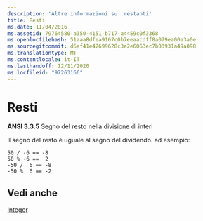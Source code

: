 ```yaml
---
description: 'Altre informazioni su: restanti'
title: Resti
ms.date: 11/04/2016
ms.assetid: 79764580-a350-4151-b717-a4459c0f3368
ms.openlocfilehash: 51aaa8dfea9167c0b7eeaacdff8a079ea00a3a0e
ms.sourcegitcommit: d6af41e42699628c3e2e6063ec7b03931a49a098
ms.translationtype: MT
ms.contentlocale: it-IT
ms.lasthandoff: 12/11/2020
ms.locfileid: "97263166"
---
```

# <a name="remainders"></a>Resti

**ANSI 3.3.5** Segno del resto nella divisione di interi

Il segno del resto è uguale al segno del dividendo. ad esempio:

```
50 / -6 == -8
50 % -6 ==  2
-50 /  6 == -8
-50 %  6 == -2
```

## <a name="see-also"></a>Vedi anche

[Integer](../c-language/integers.md)
